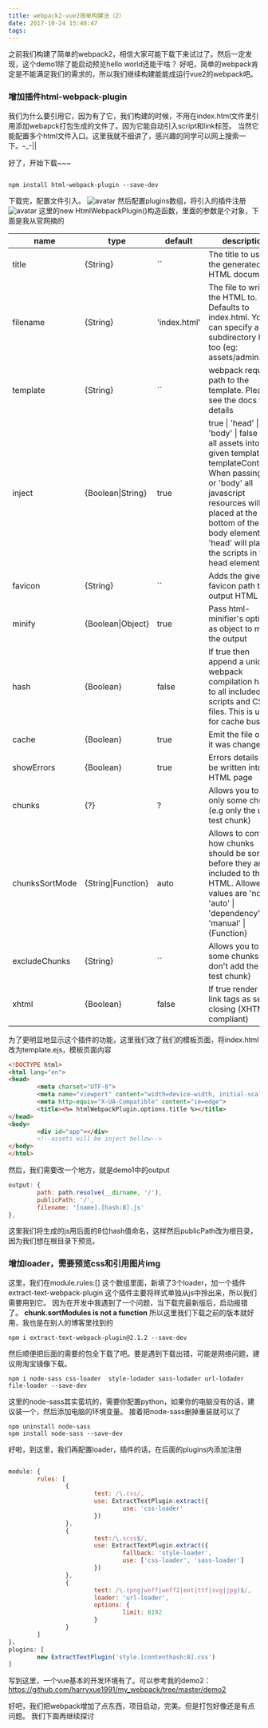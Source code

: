 ```yaml
---
title: webpack2-vue2简单构建法（2）
date: 2017-10-24 15:40:47
tags:
---
```


之前我们构建了简单的webpack2，相信大家可能下载下来试过了。然后一定发现，这个demo1除了能启动预览hello world还能干啥？
好吧，简单的webpack肯定是不能满足我们的需求的，所以我们继续构建能能成运行vue2的webpack吧。

### 增加插件html-webpack-plugin

我们为什么要引用它，因为有了它，我们构建的时候，不用在index.html文件里引用添加webapck打包生成的文件了。因为它能自动引入script和link标签。
当然它能配置多个html文件入口。这里我就不细讲了，感兴趣的同学可以网上搜索一下。-_-||

好了，开始下载~~~

<!-- more -->

```shell

npm install html-webpack-plugin --save-dev

```

下载完，配置文件引入。
![avatar](/images/webpack/webpack_demop2_html.png)
然后配置plugins数组，将引入的插件注册
![avatar](/images/webpack/webpack_demop2_html2.png)
这里的new HtmlWebpackPlugin()构造函数，里面的参数是个对象，下面是我从官网摘的

name | type | default | description
----|----|----|----
title | {String} | `` | The title to use for the generated HTML document
filename | {String} | 'index.html' | The file to write the HTML to. Defaults to index.html. You can specify a subdirectory here too (eg: assets/admin.html)
template | {String} | `` | webpack require path to the template. Please see the docs for details
inject | {Boolean&#124;String} | true | true &#124; 'head' &#124; 'body' &#124; false Inject all assets into the given template or templateContent. When passing true or 'body' all javascript resources will be placed at the bottom of the body element. 'head' will place the scripts in the head element
favicon | {String} | `` | Adds the given favicon path to the output HTML
minify | {Boolean&#124;Object} | true | Pass html-minifier's options as object to minify the output
hash | {Boolean} | false | If true then append a unique webpack compilation hash to all included scripts and CSS files. This is useful for cache busting
cache | {Boolean} | true | Emit the file only if it was changed
showErrors | {Boolean} | true | Errors details will be written into the HTML page
chunks | {?} | ? | Allows you to add only some chunks (e.g only the unit-test chunk)
chunksSortMode | {String&#124;Function} | auto | Allows to control how chunks should be sorted before they are included to the HTML. Allowed values are 'none' &#124; 'auto' &#124; 'dependency' &#124; 'manual' &#124; {Function}
excludeChunks | {String} | `` | Allows you to skip some chunks (e.g don't add the unit-test chunk)
xhtml | {Boolean} | false | If true render the link tags as self-closing (XHTML compliant)

为了更明显地显示这个插件的功能，这里我们改了我们的模板页面，将index.html改为template.ejs，模板页面内容

```html
<!DOCTYPE html>
<html lang="en">
<head>
        <meta charset="UTF-8">
        <meta name="viewport" content="width=device-width, initial-scale=1.0">
        <meta http-equiv="X-UA-Compatible" content="ie=edge">
        <title><%= htmlWebpackPlugin.options.title %></title>
</head>
<body>
        <div id="app"></div>
        <!--assets will be inject bellow-->
</body>
</html>
```

然后，我们需要改一个地方，就是demo1中的output
```js
output: {
        path: path.resolve(__dirname, '/'),
        publicPath: '/',
        filename: '[name].[hash:8].js'
},
```

这里我们将生成的js用后面的8位hash值命名，这样然后publicPath改为根目录，因为我们想在根目录下预览。

### 增加loader，需要预览css和引用图片img

这里，我们在module.rules:[] 这个数组里面，新填了3个loader，加一个插件extract-text-webpack-plugin
这个插件主要将样式单独从js中拎出来，所以我们需要用到它。
因为在开发中我遇到了一个问题，当下载完最新版后，启动报错了。
**chunk.sortModules is not a function**
所以这里我们下载之前的版本就好用，我也是在别人的博客里找到的
``` shell
npm i extract-text-webpack-plugin@2.1.2 --save-dev
```
然后顺便把后面的需要的包全下载了吧。要是遇到下载出错，可能是网络问题，建议用淘宝镜像下载。

``` shell
npm i node-sass css-loader  style-lodader sass-lodader url-lodader file-loader --save-dev
```

这里的node-sass其实蛮坑的，需要你配置python，如果你的电脑没有的话，建议装一个，然后添加电脑的环境变量。
接着把node-sass删掉重装就可以了

```shell
npm uninstall node-sass
npm install node-sass --save-dev
```

好啦，到这里，我们再配置loader，插件的话，在后面的plugins内添加注册

```js

module: {
        rules: [
                {
                        test: /\.css/,
                        use: ExtractTextPlugin.extract({
                                use: 'css-loader'
                        })
                },
                {
                        test:/\.scss$/,
                        use: ExtractTextPlugin.extract({
                                fallback: 'style-loader',
                                use: ['css-loader', 'sass-loader']
                        })
                },
                {
                        test: /\.(png|woff|woff2|eot|ttf|svg|jpg)$/,
                        loader: 'url-loader',
                        options: {
                                limit: 8192
                        }
                }
        ]
}，
plugins: [
        new ExtractTextPlugin('style.[contenthash:8].css')
]
```

写到这里，一个vue基本的开发环境有了。可以参考我的demo2：<https://github.com/harryxue1991/my_webpack/tree/master/demo2>

好吧，我们把webpack增加了点东西，项目启动，完美。但是打包好像还是有点问题。
我们下面再继续探讨